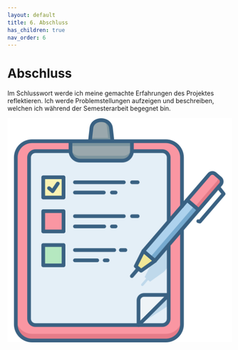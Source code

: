 ```yaml
---
layout: default
title: 6. Abschluss
has_children: true
nav_order: 6
---
```


# Abschluss

Im Schlusswort werde ich meine gemachte Erfahrungen des Projektes reflektieren. Ich werde Problemstellungen aufzeigen und beschreiben, welchen ich während der Semesterarbeit begegnet bin.

![Finished](../../ressources/bilder/check.png)